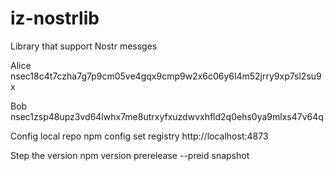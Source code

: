 # iz-nostrlib
Library that support Nostr messges


Alice
nsec18c4t7czha7g7p9cm05ve4gqx9cmp9w2x6c06y6l4m52jrry9xp7sl2su9x

Bob
nsec1zsp48upz3vd64lwhx7me8utrxyfxuzdwvxhfld2q0ehs0ya9mlxs47v64q


Config local repo
npm config set registry http://localhost:4873


Step the version
npm version prerelease --preid snapshot
